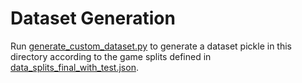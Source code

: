 # Dataset Generation
Run [generate_custom_dataset.py](./generate_custom_dataset.py) to generate a dataset pickle in this directory according to the game splits defined in [data_splits_final_with_test.json](./data_splits_final_with_test.json).